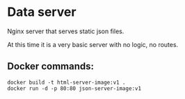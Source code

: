 # Data server
Nginx server that serves static json files.

At this time it is a very basic server with no logic, no routes.

## Docker commands:

```
docker build -t html-server-image:v1 .
docker run -d -p 80:80 json-server-image:v1
```

